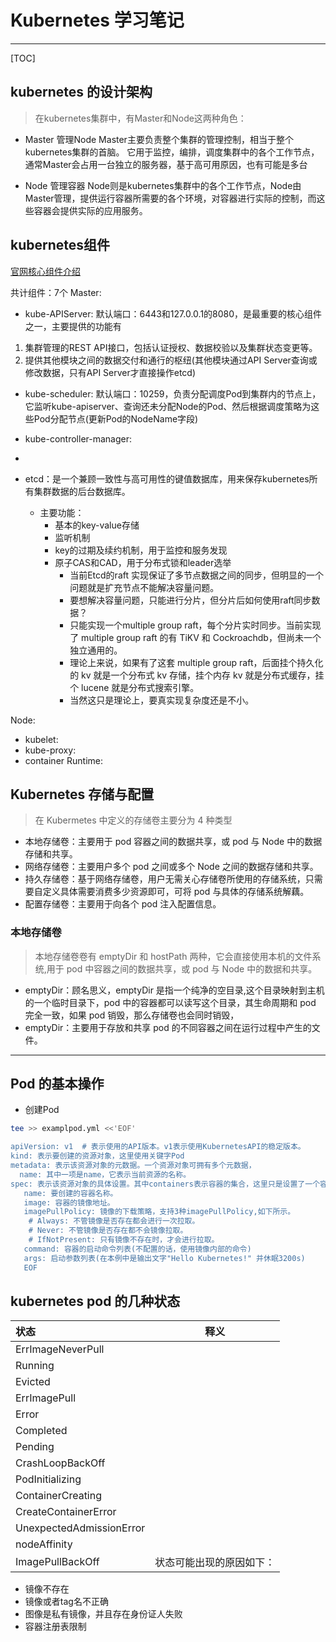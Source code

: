 # Kubernetes 学习笔记

---

[TOC]

## kubernetes 的设计架构

> 在kubernetes集群中，有Master和Node这两种角色：

- Master 管理Node
    Master主要负责整个集群的管理控制，相当于整个kubernetes集群的首脑。
    它用于监控，编排，调度集群中的各个工作节点，通常Master会占用一台独立的服务器，基于高可用原因，也有可能是多台

- Node 管理容器
    Node则是kubernetes集群中的各个工作节点，Node由Master管理，提供运行容器所需要的各个环境，对容器进行实际的控制，而这些容器会提供实际的应用服务。

## kubernetes组件

[官网核心组件介绍](https://feisky.gitbooks.io/kubernetes/content/components/components.html)

共计组件：7个
Master:

- kube-APIServer: 默认端口：6443和127.0.0.1的8080，是最重要的核心组件之一，主要提供的功能有

 1. 集群管理的REST API接口，包括认证授权、数据校验以及集群状态变更等。
 2. 提供其他模块之间的数据交付和通行的枢纽(其他模块通过API Server查询或修改数据，只有API Server才直接操作etcd)

- kube-scheduler: 默认端口：10259，负责分配调度Pod到集群内的节点上，它监听kube-apiserver、查询还未分配Node的Pod、然后根据调度策略为这些Pod分配节点(更新Pod的NodeName字段)

- kube-controller-manager:
-
- etcd：是一个兼顾一致性与高可用性的键值数据库，用来保存kubernetes所有集群数据的后台数据库。
  - 主要功能：
    - 基本的key-value存储
    - 监听机制
    - key的过期及续约机制，用于监控和服务发现
    - 原子CAS和CAD，用于分布式锁和leader选举
      - 当前Etcd的raft 实现保证了多节点数据之间的同步，但明显的一个问题就是扩充节点不能解决容量问题。
      - 要想解决容量问题，只能进行分片，但分片后如何使用raft同步数据？
      - 只能实现一个multiple group raft，每个分片实时同步。当前实现了 multiple group raft 的有 TiKV 和 Cockroachdb，但尚未一个独立通用的。
      - 理论上来说，如果有了这套 multiple group raft，后面挂个持久化的 kv 就是一个分布式 kv 存储，挂个内存 kv 就是分布式缓存，挂个 lucene 就是分布式搜索引擎。
      - 当然这只是理论上，要真实现复杂度还是不小。

Node:

- kubelet:
- kube-proxy:
- container Runtime:

## Kubernetes 存储与配置

> 在 Kubermetes 中定义的存储卷主要分为 4 种类型

- 本地存储卷：主要用于 pod 容器之间的数据共享，或 pod 与 Node 中的数据存储和共享。
- 网络存储卷：主要用户多个 pod 之间或多个 Node 之间的数据存储和共享。
- 持久存储卷：基于网络存储卷，用户无需关心存储卷所使用的存储系统，只需要自定义具体需要消费多少资源即可，可将 pod 与具体的存储系统解藕。
- 配置存储卷：主要用于向各个 pod 注入配置信息。

### 本地存储卷

> 本地存储卷卷有 emptyDir 和 hostPath 两种，它会直接使用本机的文件系统,用于 pod 中容器之间的数据共享，或 pod 与 Node 中的数据和共享。

- emptyDir：顾名思义，emptyDir 是指一个纯净的空目录,这个目录映射到主机的一个临时目录下，pod 中的容器都可以读写这个目录，其生命周期和 pod 完全一致，如果 pod 销毁，那么存储卷也会同时销毁，
- emptyDir：主要用于存放和共享 pod 的不同容器之间在运行过程中产生的文件。

----

## Pod 的基本操作

- 创建Pod

```bash
tee >> examplpod.yml <<'EOF'

apiVersion: v1  # 表示使用的API版本。v1表示使用KubernetesAPI的稳定版本。
kind: 表示要创建的资源对象，这里使用关键字Pod
metadata: 表示该资源对象的元数据。一个资源对象可拥有多个元数据，
  name: 其中一项是name，它表示当前资源的名称。
spec: 表示该资源对象的具体设置。其中containers表示容器的集合，这里只是设置了一个容器，该容器的属性如下。
   name: 要创建的容器名称。
   image: 容器的镜像地址。
   imagePullPolicy: 镜像的下载策略，支持3种imagePullPolicy,如下所示。
    # Always: 不管镜像是否存在都会进行一次拉取。
    # Never: 不管镜像是否存在都不会镜像拉取。
    # IfNotPresent: 只有镜像不存在时，才会进行拉取。
   command: 容器的启动命令列表(不配置的话，使用镜像内部的命令)
   args: 启动参数列表(在本例中是输出文字"Hello Kubernetes!" 并休眠3200s)
   EOF
   ```

## kubernetes pod 的几种状态

| 状态     |     释义   |
| :-------- | :--------: |
|ErrImageNeverPull   |
|Running|
|Evicted|
|ErrImagePull|
|Error|
|Completed|
|Pending|
|CrashLoopBackOff|
|PodInitializing|
|ContainerCreating|
|CreateContainerError|
|UnexpectedAdmissionError|
|nodeAffinity|
|ImagePullBackOff|状态可能出现的原因如下：

- 镜像不存在
- 镜像或者tag名不正确
- 图像是私有镜像，并且存在身份证人失败
- 容器注册表限制
